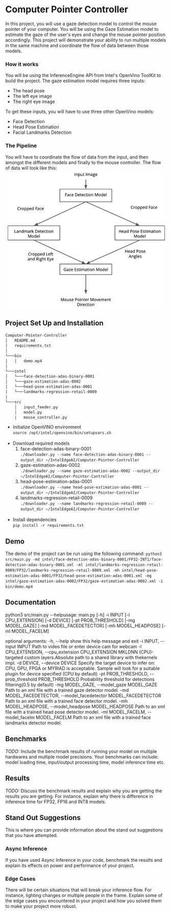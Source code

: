 # Computer Pointer Controller

In this project, you will use a gaze detection model to control the mouse pointer of your computer. You will be using the Gaze Estimation model to estimate the gaze of the user's eyes and change the mouse pointer position accordingly. This project will demonstrate your ability to run multiple models in the same machine and coordinate the flow of data between those models.
### How it works
You will be using the InferenceEngine API from Intel's OpenVino ToolKit to build the project. The gaze estimation model requires three inputs:
- The head pose
- The left eye image
- The right eye image</br>

To get these inputs, you will have to use three other OpenVino models:
- Face Detection
- Head Pose Estimation
- Facial Landmarks Detection
### The Pipeline
You will have to coordinate the flow of data from the input, and then amongst the different models and finally to the mouse controller. The flow of data will look like this:
![alt text](https://github.com/MonicaSai7/Computer-Pointer-Controller/blob/master/bin/pipeline.png)

## Project Set Up and Installation
```
Computer-Pointer-Controller
│   README.md
│   requirements.txt   
│
└───bin
│   │   demo.mp4
│   
└───intel
│   └───face-detection-adas-binary-0001
│   └───gaze-estimation-adas-0002
│   └───head-pose-estimation-adas-0001
|   └───landmarks-regression-retail-0009
|
└───src
    │   input_feeder.py
    │   model.py
    |   mouse_controller.py
```
- Initialize OpenVINO environment</br>
```source /opt/intel/openvino/bin/setupvars.sh```</br></br>
- Download required models</br>
  1. face-detection-adas-binary-0001</br>
```./downloader.py --name face-detection-adas-binary-0001 --output_dir ~/IntelEdgeAI/Computer-Pointer-Controller```
  2. gaze-estimation-adas-0002</br>
  ```./downloader.py --name gaze-estimation-adas-0002 --output_dir ~/IntelEdgeAI/Computer-Pointer-Controller```
  3. head-pose-estimation-adas-0001</br>
  ```./downloader.py --name head-pose-estimation-adas-0001 --output_dir ~/IntelEdgeAI/Computer-Pointer-Controller```
  4. landmarks-regression-retail-0009</br>
  ```./downloader.py --name landmarks-regression-retail-0009 --output_dir ~/IntelEdgeAI/Computer-Pointer-Controller```</br></br>
- Install dependencies</br>
```pip install -r requirements.txt```
  
## Demo
The demo of the project can be run using the following command:
```python3 src/main.py -md intel/face-detection-adas-binary-0001/FP32-INT1/face-detection-adas-binary-0001.xml -ml intel/landmarks-regression-retail-0009/FP32/landmarks-regression-retail-0009.xml -mh intel/head-pose-estimation-adas-0001/FP32/head-pose-estimation-adas-0001.xml -mg intel/gaze-estimation-adas-0002/FP32/gaze-estimation-adas-0002.xml -i bin/demo.mp4```

## Documentation
python3 src/main.py 
--helpusage: main.py [-h] -i INPUT [-l CPU_EXTENSION] [-d DEVICE] [-pt PROB_THRESHOLD] 
            [-mg MODEL_GAZE] [-md MODEL_FACEDETECTOR] [-mh MODEL_HEADPOSE] [-ml MODEL_FACELM]

optional arguments:
  -h, --help            show this help message and exit
  -i INPUT, --input INPUT
                        Path to video file or enter device cam for webcam
  -l CPU_EXTENSION, --cpu_extension CPU_EXTENSION
                        MKLDNN (CPU)-targeted custom layers.Absolute path to a
                        shared library with thekernels impl.
  -d DEVICE, --device DEVICE
                        Specify the target device to infer on: CPU, GPU, FPGA
                        or MYRIAD is acceptable. Sample will look for a
                        suitable plugin for device specified (CPU by default)
  -pt PROB_THRESHOLD, --prob_threshold PROB_THRESHOLD
                        Probability threshold for detections filtering(0.5 by
                        default)
  -mg MODEL_GAZE, --model_gaze MODEL_GAZE
                        Path to an xml file with a trained gaze detector
                        model.
  -md MODEL_FACEDETECTOR, --model_facedetector MODEL_FACEDETECTOR
                        Path to an xml file with a trained face detector
                        model.
  -mh MODEL_HEADPOSE, --model_headpose MODEL_HEADPOSE
                        Path to an xml file with a trained head pose detector
                        model.
  -ml MODEL_FACELM, --model_facelm MODEL_FACELM
                        Path to an xml file with a trained face landmarks
                        detector model.

## Benchmarks
*TODO:* Include the benchmark results of running your model on multiple hardwares and multiple model precisions. Your benchmarks can include: model loading time, input/output processing time, model inference time etc.

## Results
*TODO:* Discuss the benchmark results and explain why you are getting the results you are getting. For instance, explain why there is difference in inference time for FP32, FP16 and INT8 models.

## Stand Out Suggestions
This is where you can provide information about the stand out suggestions that you have attempted.

### Async Inference
If you have used Async Inference in your code, benchmark the results and explain its effects on power and performance of your project.

### Edge Cases
There will be certain situations that will break your inference flow. For instance, lighting changes or multiple people in the frame. Explain some of the edge cases you encountered in your project and how you solved them to make your project more robust.
